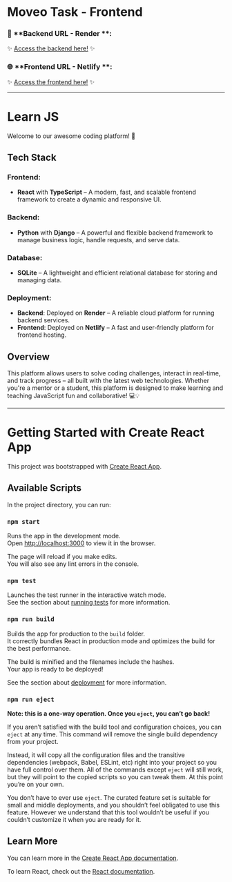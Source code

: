  #  Moveo Task - Frontend


### 🔗 **Backend URL - Render **:  
✨ [Access the backend here!](https://moveobackend.onrender.com/) ✨


### 🌐 **Frontend URL - Netlify **:  
✨ [Access the frontend here!](https://moveo-coral.netlify.app/) ✨


---

# Learn JS

Welcome to our awesome coding platform! 🚀

## Tech Stack

### Frontend:
- **React** with **TypeScript** – A modern, fast, and scalable frontend framework to create a dynamic and responsive UI.

### Backend:
- **Python** with **Django** – A powerful and flexible backend framework to manage business logic, handle requests, and serve data.

### Database:
- **SQLite** – A lightweight and efficient relational database for storing and managing data.

### Deployment:
- **Backend**: Deployed on **Render** – A reliable cloud platform for running backend services.
- **Frontend**: Deployed on **Netlify** – A fast and user-friendly platform for frontend hosting.

## Overview

This platform allows users to solve coding challenges, interact in real-time, and track progress – all built with the latest web technologies. Whether you're a mentor or a student, this platform is designed to make learning and teaching JavaScript fun and collaborative! 💻💡

---


# Getting Started with Create React App

This project was bootstrapped with [Create React App](https://github.com/facebook/create-react-app).

## Available Scripts

In the project directory, you can run:

### `npm start`

Runs the app in the development mode.\
Open [http://localhost:3000](http://localhost:3000) to view it in the browser.

The page will reload if you make edits.\
You will also see any lint errors in the console.

### `npm test`

Launches the test runner in the interactive watch mode.\
See the section about [running tests](https://facebook.github.io/create-react-app/docs/running-tests) for more information.

### `npm run build`

Builds the app for production to the `build` folder.\
It correctly bundles React in production mode and optimizes the build for the best performance.

The build is minified and the filenames include the hashes.\
Your app is ready to be deployed!

See the section about [deployment](https://facebook.github.io/create-react-app/docs/deployment) for more information.

### `npm run eject`

**Note: this is a one-way operation. Once you `eject`, you can’t go back!**

If you aren’t satisfied with the build tool and configuration choices, you can `eject` at any time. This command will remove the single build dependency from your project.

Instead, it will copy all the configuration files and the transitive dependencies (webpack, Babel, ESLint, etc) right into your project so you have full control over them. All of the commands except `eject` will still work, but they will point to the copied scripts so you can tweak them. At this point you’re on your own.

You don’t have to ever use `eject`. The curated feature set is suitable for small and middle deployments, and you shouldn’t feel obligated to use this feature. However we understand that this tool wouldn’t be useful if you couldn’t customize it when you are ready for it.

## Learn More

You can learn more in the [Create React App documentation](https://facebook.github.io/create-react-app/docs/getting-started).

To learn React, check out the [React documentation](https://reactjs.org/).
